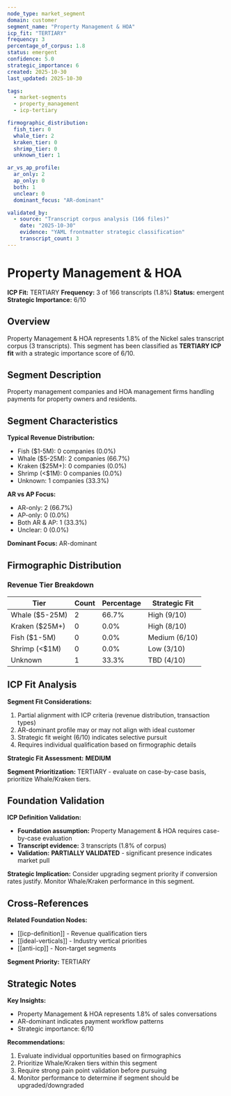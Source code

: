 ```yaml
---
node_type: market_segment
domain: customer
segment_name: "Property Management & HOA"
icp_fit: "TERTIARY"
frequency: 3
percentage_of_corpus: 1.8
status: emergent
confidence: 5.0
strategic_importance: 6
created: 2025-10-30
last_updated: 2025-10-30

tags:
  - market-segments
  - property_management
  - icp-tertiary

firmographic_distribution:
  fish_tier: 0
  whale_tier: 2
  kraken_tier: 0
  shrimp_tier: 0
  unknown_tier: 1

ar_vs_ap_profile:
  ar_only: 2
  ap_only: 0
  both: 1
  unclear: 0
  dominant_focus: "AR-dominant"

validated_by:
  - source: "Transcript corpus analysis (166 files)"
    date: "2025-10-30"
    evidence: "YAML frontmatter strategic classification"
    transcript_count: 3
---
```


# Property Management & HOA

**ICP Fit:** TERTIARY
**Frequency:** 3 of 166 transcripts (1.8%)
**Status:** emergent
**Strategic Importance:** 6/10

## Overview

Property Management & HOA represents 1.8% of the Nickel sales transcript corpus (3 transcripts). This segment has been classified as **TERTIARY ICP fit** with a strategic importance score of 6/10.

## Segment Description

Property management companies and HOA management firms handling payments for property owners and residents.

## Segment Characteristics

**Typical Revenue Distribution:**
- Fish ($1-5M): 0 companies (0.0%)
- Whale ($5-25M): 2 companies (66.7%)
- Kraken ($25M+): 0 companies (0.0%)
- Shrimp (<$1M): 0 companies (0.0%)
- Unknown: 1 companies (33.3%)

**AR vs AP Focus:**
- AR-only: 2 (66.7%)
- AP-only: 0 (0.0%)
- Both AR & AP: 1 (33.3%)
- Unclear: 0 (0.0%)

**Dominant Focus:** AR-dominant

## Firmographic Distribution

### Revenue Tier Breakdown

| Tier | Count | Percentage | Strategic Fit |
|------|-------|------------|---------------|
| Whale ($5-25M) | 2 | 66.7% | High (9/10) |
| Kraken ($25M+) | 0 | 0.0% | High (8/10) |
| Fish ($1-5M) | 0 | 0.0% | Medium (6/10) |
| Shrimp (<$1M) | 0 | 0.0% | Low (3/10) |
| Unknown | 1 | 33.3% | TBD (4/10) |

## ICP Fit Analysis

**Segment Fit Considerations:**
1. Partial alignment with ICP criteria (revenue distribution, transaction types)
2. AR-dominant profile may or may not align with ideal customer
3. Strategic fit weight (6/10) indicates selective pursuit
4. Requires individual qualification based on firmographic details

**Strategic Fit Assessment:** **MEDIUM**

**Segment Prioritization:** TERTIARY - evaluate on case-by-case basis, prioritize Whale/Kraken tiers.

## Foundation Validation

**ICP Definition Validation:**
- **Foundation assumption:** Property Management & HOA requires case-by-case evaluation
- **Transcript evidence:** 3 transcripts (1.8% of corpus)
- **Validation:** **PARTIALLY VALIDATED** - significant presence indicates market pull

**Strategic Implication:** Consider upgrading segment priority if conversion rates justify. Monitor Whale/Kraken performance in this segment.

## Cross-References

**Related Foundation Nodes:**
- [[icp-definition]] - Revenue qualification tiers
- [[ideal-verticals]] - Industry vertical priorities
- [[anti-icp]] - Non-target segments

**Segment Priority:** TERTIARY

## Strategic Notes

**Key Insights:**
- Property Management & HOA represents 1.8% of sales conversations
- AR-dominant indicates payment workflow patterns
- Strategic importance: 6/10

**Recommendations:**
1. Evaluate individual opportunities based on firmographics
2. Prioritize Whale/Kraken tiers within this segment
3. Require strong pain point validation before pursuing
4. Monitor performance to determine if segment should be upgraded/downgraded
